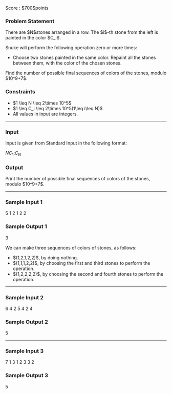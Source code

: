 
<div>

<span>

<span>

<p>
Score : $700$points
</p>

<div>

<section>

### **Problem Statement**

<p>
There are $N$stones arranged in a row. The $i$-th stone from the left is painted in the color $C_i$.
</p>

<p>
Snuke will perform the following operation zero or more times:
</p>

<ul>

<li>
Choose two stones painted in the same color. Repaint all the stones between them, with the color of the chosen stones.
</li>

</ul>

<p>
Find the number of possible final sequences of colors of the stones, modulo $10^9+7$.
</p>

</section>

</div>

<div>

<section>

### **Constraints**

<ul>

<li>
$1 \leq N \leq 2\times 10^5$
</li>

<li>
$1 \leq C_i \leq 2\times 10^5(1\leq i\leq N)$
</li>

<li>
All values in input are integers.
</li>

</ul>

</section>

</div>

---

<div>

<div>

<section>

### **Input**

<p>
Input is given from Standard Input in the following format:
</p>

<div>

$N$$C_1$$:$$C_N$
</div>

</section>

</div>

<div>

<section>

### **Output**

<p>
Print the number of possible final sequences of colors of the stones, modulo $10^9+7$.
</p>

</section>

</div>

</div>

---

<div>

<section>

### **Sample Input 1**

<div>

5
1
2
1
2
2

</div>

</section>

</div>

<div>

<section>

### **Sample Output 1**

<div>

3

</div>

<p>
We can make three sequences of colors of stones, as follows:
</p>

<ul>

<li>
$(1,2,1,2,2)$, by doing nothing.
</li>

<li>
$(1,1,1,2,2)$, by choosing the first and third stones to perform the operation.
</li>

<li>
$(1,2,2,2,2)$, by choosing the second and fourth stones to perform the operation.
</li>

</ul>

</section>

</div>

---

<div>

<section>

### **Sample Input 2**

<div>

6
4
2
5
4
2
4

</div>

</section>

</div>

<div>

<section>

### **Sample Output 2**

<div>

5

</div>

</section>

</div>

---

<div>

<section>

### **Sample Input 3**

<div>

7
1
3
1
2
3
3
2

</div>

</section>

</div>

<div>

<section>

### **Sample Output 3**

<div>

5

</div>

</section>

</div>

</span>

</span>

</div>
